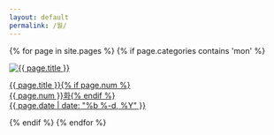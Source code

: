 ```yaml
---
layout: default
permalink: /월/
---
```

<script>
	window.onload=function(){document.getElementById("mmon").className="ctd"};
</script>
{% for page in site.pages %}
{% if page.categories contains 'mon' %}
<div class="img">
<a href="{{ page.url | prepend: site.baseurl }}">
<img src="{{ page.img }}" alt="{{ page.title }}">
<div class="desc"><p>{{ page.title }}{% if page.num %}<br>{{ page.num }}화{% endif %}<br>{{ page.date | date: "%b %-d, %Y" }}</p>
</div></a>
</div>
{% endif %}
{% endfor %}